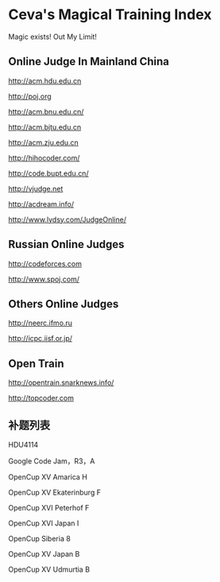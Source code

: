 # Ceva's Magical Training Index

Magic exists! Out My Limit!

## Online Judge In Mainland China

http://acm.hdu.edu.cn

http://poj.org

http://acm.bnu.edu.cn/

http://acm.bjtu.edu.cn

http://acm.zju.edu.cn

http://hihocoder.com/

http://code.bupt.edu.cn/

http://vjudge.net

http://acdream.info/

http://www.lydsy.com/JudgeOnline/

## Russian Online Judges

http://codeforces.com

http://www.spoj.com/

## Others Online Judges

http://neerc.ifmo.ru

http://icpc.iisf.or.jp/

## Open Train

http://opentrain.snarknews.info/

http://topcoder.com



## 补题列表

HDU4114

Google Code Jam，R3，A

OpenCup XV Amarica H

OpenCup XV Ekaterinburg F

OpenCup XVI Peterhof F

OpenCup XVI Japan I

OpenCup Siberia 8

OpenCup XV Japan B

OpenCup XV Udmurtia B





